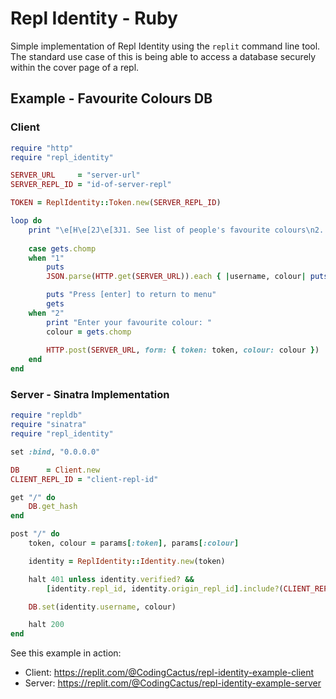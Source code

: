# Repl Identity - Ruby

Simple implementation of Repl Identity using the `replit` command line tool. The standard use case of this is being able to access a database securely within the cover page of a repl.

## Example - Favourite Colours DB

### Client
```ruby
require "http"
require "repl_identity"

SERVER_URL     = "server-url"
SERVER_REPL_ID = "id-of-server-repl"

TOKEN = ReplIdentity::Token.new(SERVER_REPL_ID)

loop do
    print "\e[H\e[2J\e[3J1. See list of people's favourite colours\n2. Enter your own favourite colour\nEnter 1/2: "
    
    case gets.chomp
    when "1"
        puts
        JSON.parse(HTTP.get(SERVER_URL)).each { |username, colour| puts "#{username}: #{colour}" }

        puts "Press [enter] to return to menu"
        gets
    when "2"    
        print "Enter your favourite colour: "
        colour = gets.chomp
        
        HTTP.post(SERVER_URL, form: { token: token, colour: colour })
    end
end
```

### Server - Sinatra Implementation
```ruby
require "repldb"
require "sinatra"
require "repl_identity"

set :bind, "0.0.0.0"

DB      = Client.new
CLIENT_REPL_ID = "client-repl-id"

get "/" do
    DB.get_hash
end

post "/" do
    token, colour = params[:token], params[:colour]

    identity = ReplIdentity::Identity.new(token)

    halt 401 unless identity.verified? &&
        [identity.repl_id, identity.origin_repl_id].include?(CLIENT_REPL_ID)

    DB.set(identity.username, colour)

    halt 200
end
```

See this example in action:
- Client: https://replit.com/@CodingCactus/repl-identity-example-client
- Server: https://replit.com/@CodingCactus/repl-identity-example-server
